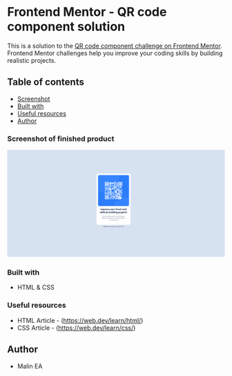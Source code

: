 # Frontend Mentor - QR code component solution

This is a solution to the [QR code component challenge on Frontend Mentor](https://www.frontendmentor.io/challenges/qr-code-component-iux_sIO_H). Frontend Mentor challenges help you improve your coding skills by building realistic projects.

## Table of contents

  - [Screenshot](#screenshot)
  - [Built with](#built-with)
  - [Useful resources](#useful-resources)
- [Author](#author)

### Screenshot of finished product

![screenshot of finished product](finishedProduct.png)

### Built with

- HTML & CSS

### Useful resources

- HTML Article - (https://web.dev/learn/html/)
- CSS Article - (https://web.dev/learn/css/)

## Author

- Malin EA
